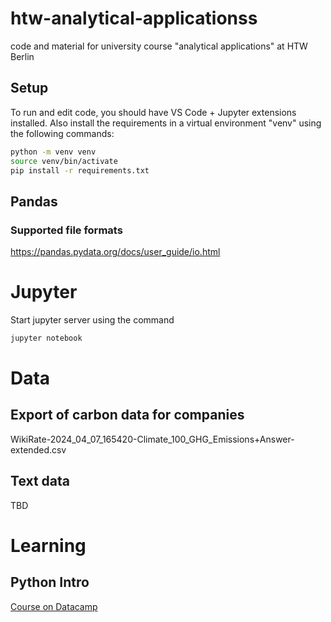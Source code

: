 # htw-analytical-applicationss

code and material for university course "analytical applications" at HTW Berlin


## Setup

To run and edit code, you should have VS Code + Jupyter extensions installed.
Also install the requirements in a virtual environment "venv" using the following commands:
```bash
python -m venv venv
source venv/bin/activate
pip install -r requirements.txt
```

## Pandas

### Supported file formats

https://pandas.pydata.org/docs/user_guide/io.html


# Jupyter

Start jupyter server using the command
```bash
jupyter notebook
```

# Data

## Export of carbon data for companies

WikiRate-2024_04_07_165420-Climate_100_GHG_Emissions+Answer-extended.csv

## Text data

TBD

# Learning

## Python Intro

[Course on Datacamp](https://www.datacamp.com/courses/intro-to-python-for-data-science)